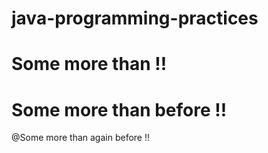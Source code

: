# java-programming-practices
# Some more than !!
# Some more than before !!
@Some more than again before !!
